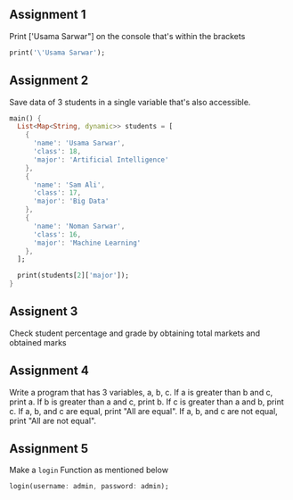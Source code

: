 ## Assignment 1

Print ['Usama Sarwar"] on the console that's within the brackets

```dart
print('\'Usama Sarwar');
```

## Assignment 2

Save data of 3 students in a single variable that's also accessible.

```dart
main() {
  List<Map<String, dynamic>> students = [
    {
      'name': 'Usama Sarwar',
      'class': 18,
      'major': 'Artificial Intelligence'
    },
    {
      'name': 'Sam Ali',
      'class': 17,
      'major': 'Big Data'
    },
    {
      'name': 'Noman Sarwar',
      'class': 16,
      'major': 'Machine Learning'
    },
  ];

  print(students[2]['major']);
}
```

## Assignent 3

Check student percentage and grade by obtaining total markets and obtained marks

## Assignment 4

Write a program that has 3 variables, a, b, c.
If a is greater than b and c, print a.
If b is greater than a and c, print b.
If c is greater than a and b, print c.
If a, b, and c are equal, print "All are equal".
If a, b, and c are not equal, print "All are not equal".

## Assignment 5
Make a `login` Function as mentioned below
```dart
login(username: admin, password: admin);
```